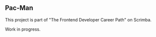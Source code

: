 ## Pac-Man

This project is part of "The Frontend Developer Career Path" on Scrimba.

Work in progress.
